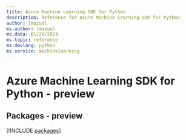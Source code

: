 ```yaml
---
title: Azure Machine Learning SDK for Python
description: Reference for Azure Machine Learning SDK for Python
author: lmazuel
ms.author: lmazuel
ms.data: 01/20/2023
ms.topic: reference
ms.devlang: python
ms.service: machinelearning
---
```

# Azure Machine Learning SDK for Python - preview
## Packages - preview
[!INCLUDE [packages](machine-learning-index.md)]